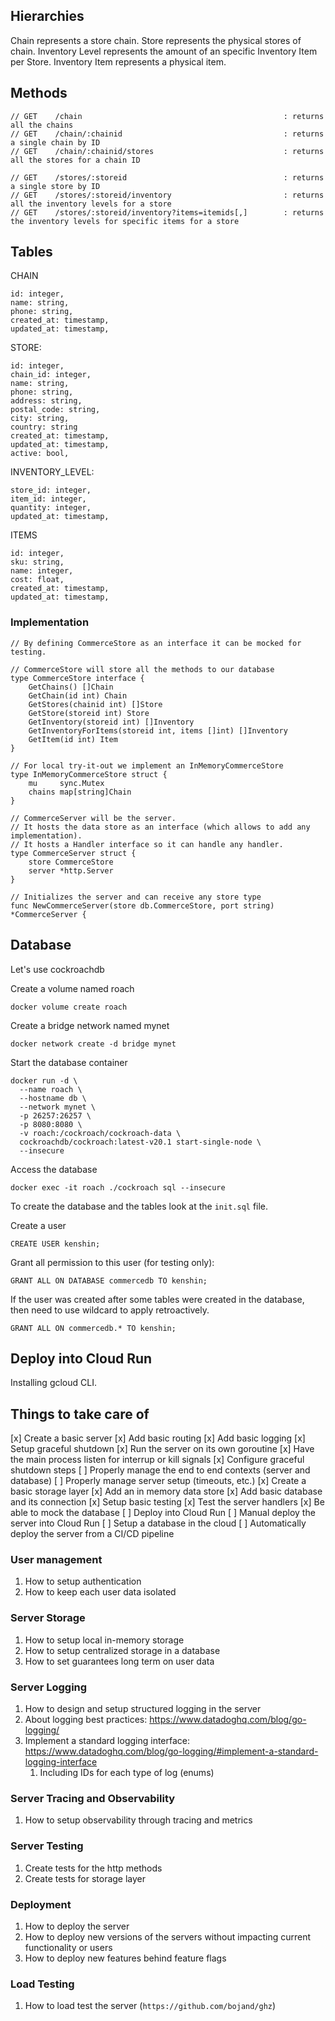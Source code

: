 ## Hierarchies
Chain represents a store chain.
Store represents the physical stores of chain.
Inventory Level represents the amount of an specific Inventory Item per Store.
Inventory Item represents a physical item.

## Methods
```
// GET    /chain                                             : returns all the chains
// GET    /chain/:chainid                                    : returns a single chain by ID
// GET    /chain/:chainid/stores                             : returns all the stores for a chain ID

// GET    /stores/:storeid                                   : returns a single store by ID
// GET    /stores/:storeid/inventory                         : returns all the inventory levels for a store
// GET    /stores/:storeid/inventory?items=itemids[,]        : returns the inventory levels for specific items for a store
```

## Tables
CHAIN
```
id: integer,
name: string,
phone: string,
created_at: timestamp,
updated_at: timestamp,
```

STORE:
```
id: integer,
chain_id: integer,
name: string,
phone: string,
address: string,
postal_code: string,
city: string,
country: string
created_at: timestamp,
updated_at: timestamp,
active: bool,
```

INVENTORY_LEVEL:
```
store_id: integer,
item_id: integer,
quantity: integer,
updated_at: timestamp,
```

ITEMS
```
id: integer,
sku: string,
name: integer,
cost: float,
created_at: timestamp,
updated_at: timestamp,
```

### Implementation
```
// By defining CommerceStore as an interface it can be mocked for testing.

// CommerceStore will store all the methods to our database
type CommerceStore interface {
    GetChains() []Chain
    GetChain(id int) Chain
    GetStores(chainid int) []Store
    GetStore(storeid int) Store
    GetInventory(storeid int) []Inventory
    GetInventoryForItems(storeid int, items []int) []Inventory
    GetItem(id int) Item
}

// For local try-it-out we implement an InMemoryCommerceStore
type InMemoryCommerceStore struct {
	mu     sync.Mutex
	chains map[string]Chain
}

// CommerceServer will be the server.
// It hosts the data store as an interface (which allows to add any implementation).
// It hosts a Handler interface so it can handle any handler.
type CommerceServer struct {
    store CommerceStore
    server *http.Server
}

// Initializes the server and can receive any store type
func NewCommerceServer(store db.CommerceStore, port string) *CommerceServer {
```

## Database
Let's use cockroachdb

Create a volume named roach
```
docker volume create roach
```

Create a bridge network named mynet
```
docker network create -d bridge mynet
```

Start the database container
```
docker run -d \
  --name roach \
  --hostname db \
  --network mynet \
  -p 26257:26257 \
  -p 8080:8080 \
  -v roach:/cockroach/cockroach-data \
  cockroachdb/cockroach:latest-v20.1 start-single-node \
  --insecure
```

Access the database
```
docker exec -it roach ./cockroach sql --insecure
```

To create the database and the tables look at the `init.sql` file.

Create a user
```
CREATE USER kenshin;
```

Grant all permission to this user (for testing only):
```
GRANT ALL ON DATABASE commercedb TO kenshin;
```

If the user was created after some tables were created in the database, then need to use wildcard to apply retroactively.
```
GRANT ALL ON commercedb.* TO kenshin;
```

## Deploy into Cloud Run
Installing gcloud CLI.

## Things to take care of
[x] Create a basic server
    [x] Add basic routing
    [x] Add basic logging
    [x] Setup graceful shutdown
        [x] Run the server on its own goroutine
        [x] Have the main process listen for interrup or kill signals
        [x] Configure graceful shutdown steps
    [ ] Properly manage the end to end contexts (server and database)
    [ ] Properly manage server setup (timeouts, etc.)
[x] Create a basic storage layer
    [x] Add an in memory data store
    [x] Add basic database and its connection
[x] Setup basic testing
    [x] Test the server handlers
    [x] Be able to mock the database
[ ] Deploy into Cloud Run
    [ ] Manual deploy the server into Cloud Run
    [ ] Setup a database in the cloud
    [ ] Automatically deploy the server from a CI/CD pipeline


### User management
1. How to setup authentication
1. How to keep each user data isolated

### Server Storage
1. How to setup local in-memory storage
1. How to setup centralized storage in a database
1. How to set guarantees long term on user data

### Server Logging
1. How to design and setup structured logging in the server
1. About logging best practices: https://www.datadoghq.com/blog/go-logging/
1. Implement a standard logging interface: https://www.datadoghq.com/blog/go-logging/#implement-a-standard-logging-interface
    1. Including IDs for each type of log (enums)

### Server Tracing and Observability
1. How to setup observability through tracing and metrics

### Server Testing
1. Create tests for the http methods
1. Create tests for storage layer

### Deployment
1. How to deploy the server
1. How to deploy new versions of the servers without impacting current functionality or users
1. How to deploy new features behind feature flags

### Load Testing
1. How to load test the server (`https://github.com/bojand/ghz`)





